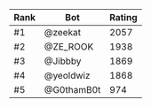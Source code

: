 Rank|Bot|Rating
---|---|---
#1|@zeekat|2057
#2|@ZE_ROOK|1938
#3|@Jibbby|1869
#4|@yeoldwiz|1868
#5|@G0thamB0t|974
